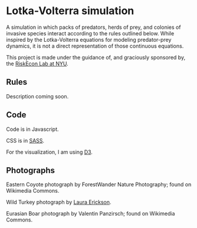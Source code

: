 # Lotka-Volterra simulation

A simulation in which packs of predators, herds of prey, and colonies
of invasive species interact according to the rules outlined below.
While inspired by the Lotka-Volterra equations for modeling predator-prey
dynamics, it is not a direct representation of those continuous equations.

This project is made under the guidance of, and graciously sponsored by, the
[RiskEcon Lab at NYU](http://www.cims.nyu.edu/riskeconlab/).


## Rules

Description coming soon.


## Code

Code is in Javascript.

CSS is in [SASS](http://sass-lang.com/).

For the visualization, I am using [D3](http://d3js.org).


## Photographs

Eastern Coyote photograph by ForestWander Nature Photography;
found on Wikimedia Commons.

Wild Turkey photograph by [Laura Erickson](http://www.lauraerickson.com).

Eurasian Boar photograph by Valentin Panzirsch;
found on Wikimedia Commons.
